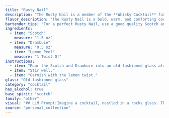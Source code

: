 ```yaml
---
title: "Rusty Nail"
description: "The Rusty Nail is a member of the **Whisky Cocktail** family.  It originated in the 1930s, likely in the UK, and is known for its simple yet sophisticated blend of Scotch whisky and the sweet, herbal liqueur Drambuie. "
flavor_description: "The Rusty Nail is a bold, warm, and comforting cocktail.  The smoky peat of the Scotch is softened by the honeyed sweetness of Drambuie, creating a complex and balanced flavor.  A subtle citrus note from the lemon peel adds a bright, refreshing touch.  This classic drink is perfect for sipping on a chilly evening or after a hearty meal. "
bartender_tips: "For a perfect Rusty Nail, use a good quality Scotch and high-quality Drambuie.  Chill both ingredients before mixing.  Gently stir, not shake, to avoid diluting the flavors.  Express the lemon peel over the drink to release its oils, then discard it.  Serve in an old fashioned glass with a large ice cube for a slow melt and consistent chill. "
ingredients:
  - item: "Scotch"
    measure: "1.5 oz"
  - item: "Drambuie"
    measure: "0.5 oz"
  - item: "Lemon Peel"
    measure: "1 Twist Of"
instructions:
  - item: "Pour the Scotch and Drambuie into an old-fashioned glass almost filled with ice cubes."
  - item: "Stir well."
  - item: "Garnish with the lemon twist."
glass: "Old-fashioned glass"
category: "cocktail"
has_alcohol: true
base_spirit: "scotch"
family: "other"
visual: "## LLM Prompt:Imagine a cocktail, nestled in a rocks glass. The liquid within is a rich, deep amber, reminiscent of polished mahogany. It shimmers slightly, revealing subtle hints of gold as the ice clinks against the glass. A thin slice of lemon peel, elegantly twisted, rests upon the surface, its golden skin contrasting with the dark amber liquid. Tiny droplets of oil from the peel cling to the rim, adding a touch of citrus fragrance to the air. **Describe this cocktail in detail, focusing on the following:*** **The color and clarity of the liquid:** Is it opaque or translucent? Does it have any noticeable layers?* **The appearance of the ice:** Is it cubed, crushed, or a combination of both? How does it interact with the liquid?* **The texture of the lemon peel:** Is it thin and delicate, or thick and rough? How does it affect the overall appearance?* **The lighting and environment:** Does the cocktail appear in a dimly lit bar or a brightly lit patio? What kind of atmosphere does it evoke?**Your description should be evocative and sensory, bringing the Rusty Nail to life in the reader's imagination.** "
source: "personal_collection"
---
```


